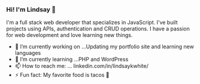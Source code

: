 ### Hi! I'm Lindsay 👋
I'm a full stack web developer that specializes in JavaScript. I've built projects using APIs, authentication and CRUD operations. I have a passion for web development and love learning new things. 

- 🔭 I’m currently working on ...Updating my portfolio site and learning new languages
- 🌱 I’m currently learning ...PHP and WordPress
- 📫 How to reach me: ... linkedin.com/in/lindsaykwhite/
- ⚡ Fun fact: My favorite food is tacos 🌮

